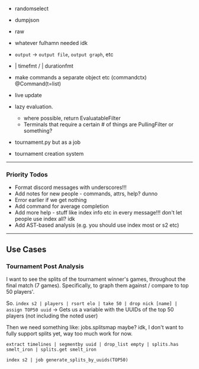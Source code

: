 - randomselect
- dumpjson
- raw
- whatever fulhamn needed idk
- `output` -> `output file`, `output graph`, etc
- | timefmt / | durationfmt

- make commands a separate object etc (commandctx) @Command(t=list)
- live update

- lazy evaluation.
    - where possible, return EvaluatableFilter
    - Terminals that require a certain # of things are PullingFilter or something?

- tournament.py but as a job
- tournament creation system

---

### Priority Todos

- Format discord messages with underscores!!!
- Add notes for new people - commands, attrs, help? dunno
- Error earlier if we get nothing
- Add command for average completion
- Add more help - stuff like index info etc in every message!!! don't let people use index all? idk
- Add AST-based analysis (e.g. you should use index most or s2 etc)

---

## Use Cases

### Tournament Post Analysis

I want to see the splits of the tournament winner's games, throughout the final match (7 games).
Specifically, to graph them against / compare to top 50 players'.

So. `index s2 | players | rsort elo | take 50 | drop nick [name] | assign TOP50 uuid`
-> Gets us a variable with the UUIDs of the top 50 players (not including the noted user)

Then we need something like: jobs.splitsmap maybe? idk, I don't want to fully support splits yet,
way too much work for now.

`extract timelines | segmentby uuid | drop_list empty | splits.has smelt_iron | splits.get smelt_iron`

`index s2 | job generate_splits_by_uuids(TOP50)`
